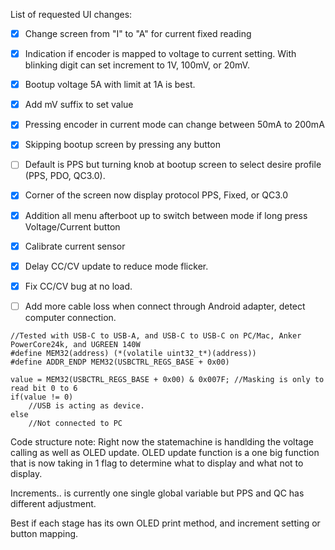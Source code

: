 List of requested UI changes:
+ [x] Change screen from "I" to "A" for current fixed reading
+ [x] Indication if encoder is mapped to voltage to current setting. With blinking digit can set increment to 1V, 100mV, or 20mV.
+ [x] Bootup voltage 5A with limit at 1A is best.
+ [x] Add mV suffix to set value
+ [x] Pressing encoder in current mode can change between 50mA to 200mA
+ [x] Skipping bootup screen by pressing any button
+ [ ] Default is PPS but turning knob at bootup screen to select desire profile (PPS, PDO, QC3.0).
+ [x] Corner of the screen now display protocol PPS, Fixed, or QC3.0
+ [x] Addition all menu afterboot up to switch between mode if long press Voltage/Current button


+ [x] Calibrate current sensor
+ [x] Delay CC/CV update to reduce mode flicker.
+ [x] Fix CC/CV bug at no load.

+ [ ] Add more cable loss when connect through Android adapter, detect computer connection.

```
//Tested with USB-C to USB-A, and USB-C to USB-C on PC/Mac, Anker PowerCore24k, and UGREEN 140W
#define MEM32(address) (*(volatile uint32_t*)(address))
#define ADDR_ENDP MEM32(USBCTRL_REGS_BASE + 0x00)

value = MEM32(USBCTRL_REGS_BASE + 0x00) & 0x007F; //Masking is only to read bit 0 to 6
if(value != 0)
    //USB is acting as device.
else
    //Not connected to PC
```


Code structure note:
Right now the statemachine is handlding the voltage calling as well as OLED update. 
OLED update function is a one big function that is now taking in 1 flag to determine what to display and what not to display.

Increments.. is currently one single global variable but PPS and QC has different adjustment.

Best if each stage has its own OLED print method, and increment setting or button mapping.
